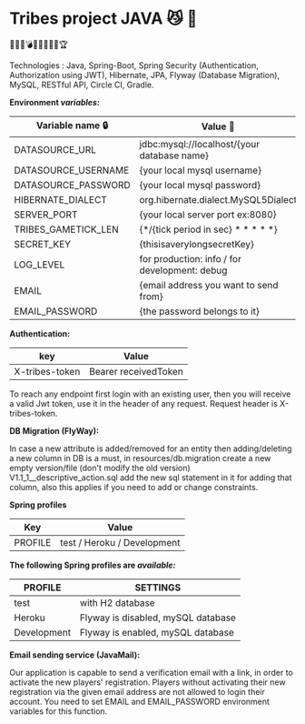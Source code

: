 # Tribes project JAVA :smirk_cat: :green_heart:


:guardsman::moyai::bomb::crown::european_castle::circus_tent::no_mobile_phones::underage::trophy:

Technologies : Java, Spring-Boot, Spring Security (Authentication, Authorization using JWT), Hibernate, JPA, Flyway (Database Migration), MySQL, RESTful API, Circle CI, Gradle. 

**Environment _variables:_**
 

| Variable name :lock: | Value :key: |
| -------------------- | ----------- |
|DATASOURCE_URL|jdbc:mysql://localhost/\{your database name}|
|DATASOURCE_USERNAME|\{your local mysql username}|
|DATASOURCE_PASSWORD|\{your local mysql password}|
|HIBERNATE_DIALECT|org.hibernate.dialect.MySQL5Dialect|
|SERVER_PORT|{your local server port ex:8080}|
|TRIBES_GAMETICK_LEN|{*/{tick period in sec} * * * * *}|
|SECRET_KEY|{thisisaverylongsecretKey}|
|LOG_LEVEL|for production: info / for development: debug|
|EMAIL|{email address you want to send from}|
|EMAIL_PASSWORD|{the password belongs to it}|

**Authentication:**

| key           |  Value       |
| ------------- | -----------  |
| X-tribes-token| Bearer receivedToken|

To reach any endpoint first login with an existing user, then you will receive a valid 
Jwt token, use it in the header of any request. Request header is X-tribes-token.

**DB Migration (FlyWay):**

In case a new attribute is added/removed for an entity then adding/deleting 
a new column in DB is a must, in resources/db.migration create a new empty version/file 
(don't modify the old version) V1.1_1__descriptive_action.sql add the new sql statement
in it for adding that column, also this applies if you need to add or change constraints.

**Spring profiles**

| Key           |  Value       |
| ------------- | -----------  |
| PROFILE | test / Heroku / Development|

**The following Spring profiles are _available:_**

| PROFILE       |  SETTINGS    |
| ------------- | -----------  |
| test       | with H2 database  |
| Heroku     | Flyway is disabled, mySQL database |
| Development| Flyway is enabled, mySQL database  |

**Email sending service (JavaMail):**

Our application is capable to send a verification email with a link, in order to
activate the new players' registration.
Players without activating their new registration via the given email address are
not allowed to login their account. You need to set EMAIL and EMAIL_PASSWORD environment
variables for this function.
